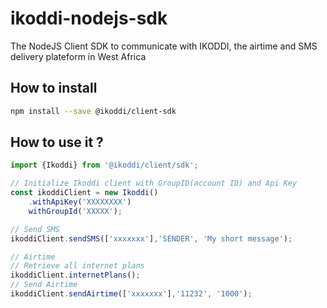 # ikoddi-nodejs-sdk
The NodeJS Client SDK to communicate with IKODDI, the airtime and SMS delivery plateform in West Africa

## How to install
```sh
npm install --save @ikoddi/client-sdk
```

## How to use it ?

```ts
import {Ikoddi} from '@ikoddi/client/sdk';

// Initialize Ikoddi client with GroupID(account ID) and Api Key
const ikoddiClient = new Ikoddi()
    .withApiKey('XXXXXXXX')
    withGroupId('XXXXX');

// Send SMS
ikoddiClient.sendSMS(['xxxxxxx'],'SENDER', 'My short message');

// Airtime
// Retrieve all internet plans
ikoddiClient.internetPlans();
// Send Airtime
ikoddiClient.sendAirtime(['xxxxxxx'],'11232', '1000');
```